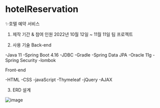 # hotelReservation
✨호텔 예약 서비스



1. 제작 기간 & 참여 인원
2022년 10월 12일 ~ 11월 11일
팀 프로젝트

2. 사용 기술
Back-end

-Java 11
-Spring Boot 4.16
-JDBC
-Gradle
-Spring Data JPA
-Oracle 11g
-Spring Security
-lombok

Front-end

-HTML 
-CSS
-javaScript
-Thymeleaf
-jQuery
-AJAX


3. ERD 설계

![image](https://user-images.githubusercontent.com/110438382/208579167-09b8ddf2-d51c-4061-8c8b-6ac40cb8e345.png)

